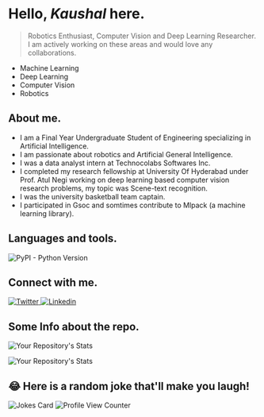 # Hello, *Kaushal* here.
>Robotics Enthusiast, Computer Vision and Deep Learning Researcher.
I am actively working on these areas and would love any collaborations.
- Machine Learning
- Deep Learning
- Computer Vision
- Robotics

## About me.
- I am a Final Year Undergraduate Student of Engineering specializing in Artificial Intelligence.
- I am passionate about robotics and Artificial General Intelligence.
- I was a data analyst intern at Technocolabs Softwares Inc.
- I completed my research fellowship at University Of Hyderabad under Prof. Atul Negi working on deep learning based computer vision research problems, my topic was Scene-text recognition. 
- I was the university basketball team captain.
- I participated in Gsoc and somtimes contribute to Mlpack (a machine learning library).

## Languages and tools.

![PyPI - Python Version](https://img.shields.io/pypi/pyversions/py?style=plastic)


## Connect with me.
<a href="(https://twitter.com/kumarkaushal_)">
  <img
    alt="Twitter"
    src="https://img.shields.io/badge/Twitter-1DA1F2?logo=twitter&logoColor=white&style=for-the-badge"
  />
</a>
<a href="(https://www.linkedin.com/in/itsmrkkc001/)">
  <img
    alt="Linkedin"
    src="https://img.shields.io/badge/linkedin-0077B5?logo=linkedin&logoColor=white&style=for-the-badge"
  />
</a>

## Some Info about the repo.

![Your Repository's Stats](https://github-readme-stats.vercel.app/api?username=kaushal07wick&show_icons=true)

![Your Repository's Stats](https://github-readme-stats.vercel.app/api/top-langs/?username=kaushal07wick&theme=blue-green)


## 😂 Here is a random joke that'll make you laugh!
![Jokes Card](https://readme-jokes.vercel.app/api)
![Profile View Counter](https://komarev.com/ghpvc/?username=kaushal07wick)
